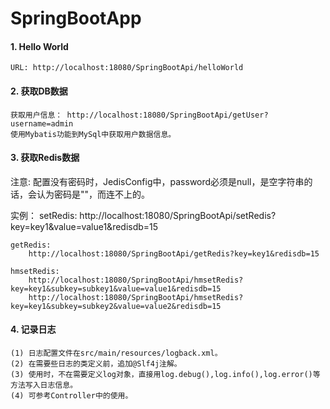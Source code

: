 # SpringBootApp

#### 1. Hello World

	URL: http://localhost:18080/SpringBootApi/helloWorld

#### 2. 获取DB数据

	获取用户信息： http://localhost:18080/SpringBootApi/getUser?username=admin
	使用Mybatis功能到MySql中获取用户数据信息。

#### 3. 获取Redis数据
注意: 配置没有密码时，JedisConfig中，password必须是null，是空字符串的话，会认为密码是""，而连不上的。
	
实例：
	setRedis:
		http://localhost:18080/SpringBootApi/setRedis?key=key1&value=value1&redisdb=15
	
	getRedis:
		http://localhost:18080/SpringBootApi/getRedis?key=key1&redisdb=15
	
	hmsetRedis: 
		http://localhost:18080/SpringBootApi/hmsetRedis?key=key1&subkey=subkey1&value=value1&redisdb=15
		http://localhost:18080/SpringBootApi/hmsetRedis?key=key1&subkey=subkey2&value=value2&redisdb=15

#### 4. 记录日志
	(1) 日志配置文件在src/main/resources/logback.xml。
	(2) 在需要些日志的类定义前，追加@Slf4j注解。
	(3) 使用时，不在需要定义log对象，直接用log.debug(),log.info(),log.error()等方法写入日志信息。
	(4) 可参考Controller中的使用。
